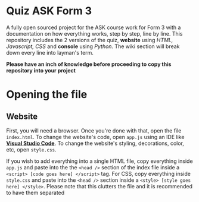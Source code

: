 # Quiz ASK Form 3
A fully open sourced project for the ASK course work for Form 3 with a documentation on how everything works, step by step, line by line. This repository includes the 2 versions of the quiz, **website** using *HTML, Javascript, CSS* and **console** using *Python*. The wiki section will break down every line into layman's term.

**Please have an inch of knowledge before proceeding to copy this repository into your project**

# Opening the file
## Website 
First, you will need a browser. Once you're done with that, open the file `index.html`. To change the website's code, open `app.js` using an IDE like **[Visual Studio Code](https://code.visualstudio.com/)**. To change the website's styling, decorations, color, etc, open `style.css`. 

If you wish to add everything into a single HTML file, copy everything inside `app.js` and paste into the the `<head />` section of the index file inside a `<script> [code goes here] </script>` tag. For CSS, copy everything inside `style.css` and paste into the `<head />` section inside a `<style> [style goes here] </style>`. Please note that this clutters the file and it is recommended to have them separated

